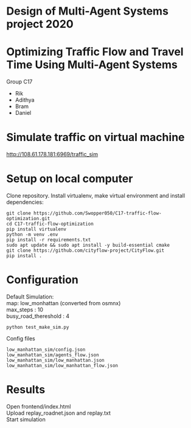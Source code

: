 # Design of Multi-Agent Systems project 2020
# Optimizing Traffic Flow and Travel Time Using Multi-Agent Systems 
Group C17
 - Rik
 - Adithya
 - Bram
 - Daniel
# Simulate traffic on virtual machine 
http://108.61.178.181:6969/traffic_sim

# Setup on local computer
Clone repository. Install virtualenv, make virtual environment and install dependencies:
```
git clone https://github.com/Swopper050/C17-traffic-flow-optimization.git
cd C17-traffic-flow-optimization
pip install virtualenv
python -m venv .env
pip install -r requirements.txt
sudo apt update && sudo apt install -y build-essential cmake
git clone https://github.com/cityflow-project/CityFlow.git 
pip install .
```
# Configuration
Default Simulation:  
map: low_monhattan (converted from osmnx)  
max_steps : 10  
busy_road_thereshold : 4  
```
python test_make_sim.py
```
Config files
```
low_manhattan_sim/config.json
low_manhattan_sim/agents_flow.json
low_manhattan_sim/low_manhattan.json
low_manhattan_sim/low_manhattan_flow.json
```
# Results
Open frontend/index.html  
Upload replay_roadnet.json and replay.txt  
Start simulation  

